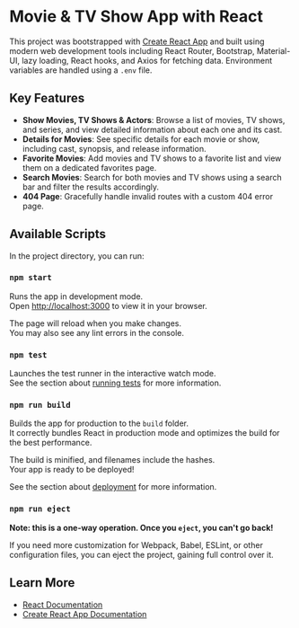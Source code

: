 # Movie & TV Show App with React

This project was bootstrapped with [Create React App](https://github.com/facebook/create-react-app) and built using modern web development tools including React Router, Bootstrap, Material-UI, lazy loading, React hooks, and Axios for fetching data. Environment variables are handled using a `.env` file.

## Key Features
- **Show Movies, TV Shows & Actors**: Browse a list of movies, TV shows, and series, and view detailed information about each one and its cast.
- **Details for Movies**: See specific details for each movie or show, including cast, synopsis, and release information.
- **Favorite Movies**: Add movies and TV shows to a favorite list and view them on a dedicated favorites page.
- **Search Movies**: Search for both movies and TV shows using a search bar and filter the results accordingly.
- **404 Page**: Gracefully handle invalid routes with a custom 404 error page.

## Available Scripts

In the project directory, you can run:

### `npm start`

Runs the app in development mode.  
Open [http://localhost:3000](http://localhost:3000) to view it in your browser.

The page will reload when you make changes.  
You may also see any lint errors in the console.

### `npm test`

Launches the test runner in the interactive watch mode.  
See the section about [running tests](https://facebook.github.io/create-react-app/docs/running-tests) for more information.

### `npm run build`

Builds the app for production to the `build` folder.  
It correctly bundles React in production mode and optimizes the build for the best performance.

The build is minified, and filenames include the hashes.  
Your app is ready to be deployed!

See the section about [deployment](https://facebook.github.io/create-react-app/docs/deployment) for more information.

### `npm run eject`

**Note: this is a one-way operation. Once you `eject`, you can't go back!**

If you need more customization for Webpack, Babel, ESLint, or other configuration files, you can eject the project, gaining full control over it.

## Learn More

- [React Documentation](https://reactjs.org/)
- [Create React App Documentation](https://facebook.github.io/create-react-app/docs/getting-started)



